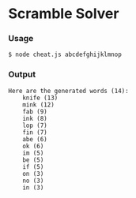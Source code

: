 Scramble Solver
===============

### Usage

    $ node cheat.js abcdefghijklmnop
    
### Output

    Here are the generated words (14):
	    knife (13)
	    mink (12)
	    fab (9)
	    ink (8)
	    lop (7)
	    fin (7)
	    abe (6)
	    ok (6)
	    im (5)
	    be (5)
	    if (5)
	    on (3)
	    no (3)
	    in (3)
